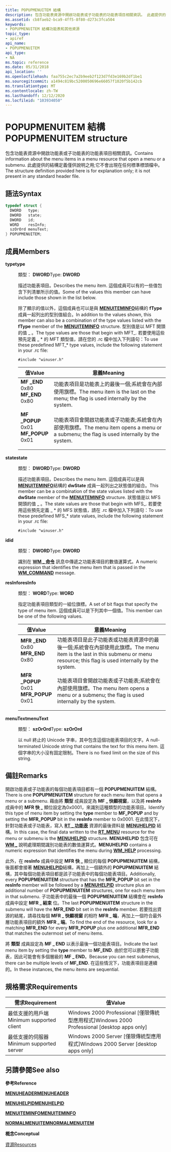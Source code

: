 ```yaml
---
title: POPUPMENUITEM 結構
description: 包含功能表資源中開啟功能表或子功能表的功能表項目相關資訊。 此處提供的結構定義僅供說明之用;它不會出現在任何標準標頭檔中。
ms.assetid: cb8faeb2-bca9-4ff5-8f80-d273c3fca504
keywords:
- POPUPMENUITEM 結構功能表和其他資源
topic_type:
- apiref
api_name:
- POPUPMENUITEM
api_type:
- NA
ms.topic: reference
ms.date: 05/31/2018
api_location: ''
ms.openlocfilehash: faa755c2ec7a2b9eeb2f123d7fd3e169b2df1be1
ms.sourcegitcommit: a1494c819bc5200050696e66057f1020f5b142cb
ms.translationtype: MT
ms.contentlocale: zh-TW
ms.lasthandoff: 12/12/2020
ms.locfileid: "103934050"
---
```

# <a name="popupmenuitem-structure"></a><span data-ttu-id="70ea9-105">POPUPMENUITEM 結構</span><span class="sxs-lookup"><span data-stu-id="70ea9-105">POPUPMENUITEM structure</span></span>

<span data-ttu-id="70ea9-106">包含功能表資源中開啟功能表或子功能表的功能表項目相關資訊。</span><span class="sxs-lookup"><span data-stu-id="70ea9-106">Contains information about the menu items in a menu resource that open a menu or a submenu.</span></span> <span data-ttu-id="70ea9-107">此處提供的結構定義僅供說明之用;它不會出現在任何標準標頭檔中。</span><span class="sxs-lookup"><span data-stu-id="70ea9-107">The structure definition provided here is for explanation only; it is not present in any standard header file.</span></span>

## <a name="syntax"></a><span data-ttu-id="70ea9-108">語法</span><span class="sxs-lookup"><span data-stu-id="70ea9-108">Syntax</span></span>


```C++
typedef struct {
  DWORD   type;
  DWORD   state;
  DWORD   id;
  WORD    resInfo;
  szOrOrd menuText;
} POPUPMENUITEM;
```



## <a name="members"></a><span data-ttu-id="70ea9-109">成員</span><span class="sxs-lookup"><span data-stu-id="70ea9-109">Members</span></span>

<dl> <dt>

<span data-ttu-id="70ea9-110">**type**</span><span class="sxs-lookup"><span data-stu-id="70ea9-110">**type**</span></span>
</dt> <dd>

<span data-ttu-id="70ea9-111">類型： **DWORD**</span><span class="sxs-lookup"><span data-stu-id="70ea9-111">Type: **DWORD**</span></span>

</dd> <dd>

<span data-ttu-id="70ea9-112">描述功能表項目。</span><span class="sxs-lookup"><span data-stu-id="70ea9-112">Describes the menu item.</span></span> <span data-ttu-id="70ea9-113">這個成員可以有的一些值包含下列清單所示的值。</span><span class="sxs-lookup"><span data-stu-id="70ea9-113">Some of the values this member can have include those shown in the list below.</span></span>

<span data-ttu-id="70ea9-114">除了顯示的值以外，這個成員也可以是與 [**MENUITEMINFO**](/windows/win32/api/winuser/ns-winuser-menuiteminfoa)結構的 **fType** 成員一起列出的型別值組合。</span><span class="sxs-lookup"><span data-stu-id="70ea9-114">In addition to the values shown, this member can also be a combination of the type values listed with the **fType** member of the [**MENUITEMINFO**](/windows/win32/api/winuser/ns-winuser-menuiteminfoa) structure.</span></span> <span data-ttu-id="70ea9-115">型別值是以 MFT 開頭的值 \_ 。</span><span class="sxs-lookup"><span data-stu-id="70ea9-115">The type values are those that begin with MFT\_.</span></span> <span data-ttu-id="70ea9-116">若要使用這些預先定義 \_ \* 的 MFT 類型值，請在您的 .rc 檔中加入下列語句：</span><span class="sxs-lookup"><span data-stu-id="70ea9-116">To use these predefined MFT\_\* type values, include the following statement in your .rc file:</span></span>

`#include "winuser.h"`



| <span data-ttu-id="70ea9-117">值</span><span class="sxs-lookup"><span data-stu-id="70ea9-117">Value</span></span>                                                                                                                                                                                                    | <span data-ttu-id="70ea9-118">意義</span><span class="sxs-lookup"><span data-stu-id="70ea9-118">Meaning</span></span>                                                                                         |
|----------------------------------------------------------------------------------------------------------------------------------------------------------------------------------------------------------|-------------------------------------------------------------------------------------------------|
| <span id="MF_END"></span><span id="mf_end"></span><dl> <span data-ttu-id="70ea9-119"><dt>**MF \_END**</dt> <dt>0x80</dt></span><span class="sxs-lookup"><span data-stu-id="70ea9-119"><dt>**MF\_END**</dt> <dt>0x80</dt></span></span> </dl>       | <span data-ttu-id="70ea9-120">功能表項目是功能表上的最後一個;系統會在內部使用旗標。</span><span class="sxs-lookup"><span data-stu-id="70ea9-120">The menu item is the last on the menu; the flag is used internally by the system.</span></span> <br/>   |
| <span id="MF_POPUP"></span><span id="mf_popup"></span><dl> <span data-ttu-id="70ea9-121"><dt>**MF \_POPUP**</dt> <dt>0x01</dt></span><span class="sxs-lookup"><span data-stu-id="70ea9-121"><dt>**MF\_POPUP**</dt> <dt>0x01</dt></span></span> </dl> | <span data-ttu-id="70ea9-122">功能表項目會開啟功能表或子功能表;系統會在內部使用旗標。</span><span class="sxs-lookup"><span data-stu-id="70ea9-122">The menu item opens a menu or a submenu; the flag is used internally by the system.</span></span> <br/> |



 

</dd> <dt>

<span data-ttu-id="70ea9-123">**state**</span><span class="sxs-lookup"><span data-stu-id="70ea9-123">**state**</span></span>
</dt> <dd>

<span data-ttu-id="70ea9-124">類型： **DWORD**</span><span class="sxs-lookup"><span data-stu-id="70ea9-124">Type: **DWORD**</span></span>

</dd> <dd>

<span data-ttu-id="70ea9-125">描述功能表項目。</span><span class="sxs-lookup"><span data-stu-id="70ea9-125">Describes the menu item.</span></span> <span data-ttu-id="70ea9-126">這個成員可以是與 [**MENUITEMINFO**](/windows/win32/api/winuser/ns-winuser-menuiteminfoa)結構的 **dwState** 成員一起列出之狀態值的組合。</span><span class="sxs-lookup"><span data-stu-id="70ea9-126">This member can be a combination of the state values listed with the **dwState** member of the [**MENUITEMINFO**](/windows/win32/api/winuser/ns-winuser-menuiteminfoa) structure.</span></span> <span data-ttu-id="70ea9-127">狀態值是以 MFS 開頭的值 \_ 。</span><span class="sxs-lookup"><span data-stu-id="70ea9-127">The state values are those that begin with MFS\_.</span></span> <span data-ttu-id="70ea9-128">若要使用這些預先定義 \_ \* 的 MFS 狀態值，請在 .rc 檔中加入下列語句：</span><span class="sxs-lookup"><span data-stu-id="70ea9-128">To use these predefined MFS\_\* state values, include the following statement in your .rc file:</span></span>

`#include "winuser.h"`

</dd> <dt>

<span data-ttu-id="70ea9-129">**id**</span><span class="sxs-lookup"><span data-stu-id="70ea9-129">**id**</span></span>
</dt> <dd>

<span data-ttu-id="70ea9-130">類型： **DWORD**</span><span class="sxs-lookup"><span data-stu-id="70ea9-130">Type: **DWORD**</span></span>

</dd> <dd>

<span data-ttu-id="70ea9-131">識別在 [**WM \_ 命令**](wm-command.md) 訊息中傳遞之功能表項目的數值運算式。</span><span class="sxs-lookup"><span data-stu-id="70ea9-131">A numeric expression that identifies the menu item that is passed in the [**WM\_COMMAND**](wm-command.md) message.</span></span>

</dd> <dt>

<span data-ttu-id="70ea9-132">**resInfo**</span><span class="sxs-lookup"><span data-stu-id="70ea9-132">**resInfo**</span></span>
</dt> <dd>

<span data-ttu-id="70ea9-133">類型： **WORD**</span><span class="sxs-lookup"><span data-stu-id="70ea9-133">Type: **WORD**</span></span>

</dd> <dd>

<span data-ttu-id="70ea9-134">指定功能表項目類型的一組位旗標。</span><span class="sxs-lookup"><span data-stu-id="70ea9-134">A set of bit flags that specify the type of menu item.</span></span> <span data-ttu-id="70ea9-135">這個成員可以是下列其中一個值。</span><span class="sxs-lookup"><span data-stu-id="70ea9-135">This member can be one of the following values.</span></span>



| <span data-ttu-id="70ea9-136">值</span><span class="sxs-lookup"><span data-stu-id="70ea9-136">Value</span></span>                                                                                                                                                                                                       | <span data-ttu-id="70ea9-137">意義</span><span class="sxs-lookup"><span data-stu-id="70ea9-137">Meaning</span></span>                                                                                                            |
|-------------------------------------------------------------------------------------------------------------------------------------------------------------------------------------------------------------|--------------------------------------------------------------------------------------------------------------------|
| <span id="MFR_END"></span><span id="mfr_end"></span><dl> <span data-ttu-id="70ea9-138"><dt>**MFR \_END**</dt> <dt>0x80</dt></span><span class="sxs-lookup"><span data-stu-id="70ea9-138"><dt>**MFR\_END**</dt> <dt>0x80</dt></span></span> </dl>       | <span data-ttu-id="70ea9-139">功能表項目是此子功能表或功能表資源中的最後一個;系統會在內部使用此旗標。</span><span class="sxs-lookup"><span data-stu-id="70ea9-139">The menu item is the last in this submenu or menu resource; this flag is used internally by the system.</span></span><br/> |
| <span id="MFR_POPUP"></span><span id="mfr_popup"></span><dl> <span data-ttu-id="70ea9-140"><dt>**MFR \_POPUP**</dt> <dt>0x01</dt></span><span class="sxs-lookup"><span data-stu-id="70ea9-140"><dt>**MFR\_POPUP**</dt> <dt>0x01</dt></span></span> </dl> | <span data-ttu-id="70ea9-141">功能表項目會開啟功能表或子功能表;系統會在內部使用旗標。</span><span class="sxs-lookup"><span data-stu-id="70ea9-141">The menu item opens a menu or a submenu; the flag is used internally by the system.</span></span><br/>                     |



 

</dd> <dt>

<span data-ttu-id="70ea9-142">**menuText**</span><span class="sxs-lookup"><span data-stu-id="70ea9-142">**menuText**</span></span>
</dt> <dd>

<span data-ttu-id="70ea9-143">類型： **szOrOrd**</span><span class="sxs-lookup"><span data-stu-id="70ea9-143">Type: **szOrOrd**</span></span>

</dd> <dd>

<span data-ttu-id="70ea9-144">以 null 終止的 Unicode 字串，其中包含這個功能表項目的文字。</span><span class="sxs-lookup"><span data-stu-id="70ea9-144">A null-terminated Unicode string that contains the text for this menu item.</span></span> <span data-ttu-id="70ea9-145">這個字串的大小沒有固定限制。</span><span class="sxs-lookup"><span data-stu-id="70ea9-145">There is no fixed limit on the size of this string.</span></span>

</dd> </dl>

## <a name="remarks"></a><span data-ttu-id="70ea9-146">備註</span><span class="sxs-lookup"><span data-stu-id="70ea9-146">Remarks</span></span>

<span data-ttu-id="70ea9-147">開啟功能表或子功能表的每個功能表項目都有一個 **POPUPMENUITEM** 結構。</span><span class="sxs-lookup"><span data-stu-id="70ea9-147">There is one **POPUPMENUITEM** structure for each menu item that opens a menu or a submenu.</span></span> <span data-ttu-id="70ea9-148">藉由將 **類型** 成員設定為 **MF \_ 快顯視窗**，以及將 **resInfo** 成員中的 **MFR 快 \_** 顯位設定為0x0001，來識別這種類型的功能表項目。</span><span class="sxs-lookup"><span data-stu-id="70ea9-148">Identify this type of menu item by setting the **type** member to **MF\_POPUP** and by setting the **MFR\_POPUP** bit in the **resInfo** member to 0x0001.</span></span> <span data-ttu-id="70ea9-149">在此情況下，針對功能表或子功能表，寫入 [**RT \_ 功能表**](/windows/desktop/menurc/resource-types) 資源的最後資料是 [**MENUHELPID**](menuhelpid.md) 結構。</span><span class="sxs-lookup"><span data-stu-id="70ea9-149">In this case, the final data written to the [**RT\_MENU**](/windows/desktop/menurc/resource-types) resource for the menu or submenu is the [**MENUHELPID**](menuhelpid.md) structure.</span></span> <span data-ttu-id="70ea9-150">**MENUHELPID** 包含可在 [**WM \_**](../shell/wm-help.md) 說明處理期間識別功能表的數值運算式。</span><span class="sxs-lookup"><span data-stu-id="70ea9-150">**MENUHELPID** contains a numeric expression that identifies the menu during [**WM\_HELP**](../shell/wm-help.md) processing.</span></span>

<span data-ttu-id="70ea9-151">此外，在 **resInfo** 成員中設定 **MFR 快 \_** 顯位的每個 **POPUPMENUITEM** 結構，後面都會接著 [**MENUHELPID**](menuhelpid.md)結構，再加上一個額外的 **POPUPMENUITEM** 結構，其中每個功能表項目都是該子功能表中的每個功能表項目。</span><span class="sxs-lookup"><span data-stu-id="70ea9-151">Additionally, every **POPUPMENUITEM** structure that has the **MFR\_POPUP** bit set in the **resInfo** member will be followed by a [**MENUHELPID**](menuhelpid.md) structure plus an additional number of **POPUPMENUITEM** structures, one for each menu item in that submenu.</span></span> <span data-ttu-id="70ea9-152">子功能表中的最後一個 **POPUPMENUITEM** 結構會在 **resInfo** 成員中設定 **MFR \_ 結束** 位。</span><span class="sxs-lookup"><span data-stu-id="70ea9-152">The last **POPUPMENUITEM** structure in the submenu will have the **MFR\_END** bit set in the **resInfo** member.</span></span> <span data-ttu-id="70ea9-153">若要找出資源的結尾，請尋找每個 **MFR \_ 快顯視窗** 的相符 **MFR \_ 端**，再加上一個符合最外層功能表項目的額外 **MFR \_ 端**。</span><span class="sxs-lookup"><span data-stu-id="70ea9-153">To find the end of the resource, look for a matching **MFR\_END** for every **MFR\_POPUP** plus one additional **MFR\_END** that matches the outermost set of menu items.</span></span>

<span data-ttu-id="70ea9-154">將 **類型** 成員設定為 **MF \_ END** 以表示最後一個功能表項目。</span><span class="sxs-lookup"><span data-stu-id="70ea9-154">Indicate the last menu item by setting the **type** member to **MF\_END**.</span></span> <span data-ttu-id="70ea9-155">由於您可以嵌套子功能表，因此可能會有多個層級的 **MF \_ END**。</span><span class="sxs-lookup"><span data-stu-id="70ea9-155">Because you can nest submenus, there can be multiple levels of **MF\_END**.</span></span> <span data-ttu-id="70ea9-156">在這些情況下，功能表項目是連續的。</span><span class="sxs-lookup"><span data-stu-id="70ea9-156">In these instances, the menu items are sequential.</span></span>

## <a name="requirements"></a><span data-ttu-id="70ea9-157">規格需求</span><span class="sxs-lookup"><span data-stu-id="70ea9-157">Requirements</span></span>



| <span data-ttu-id="70ea9-158">需求</span><span class="sxs-lookup"><span data-stu-id="70ea9-158">Requirement</span></span> | <span data-ttu-id="70ea9-159">值</span><span class="sxs-lookup"><span data-stu-id="70ea9-159">Value</span></span> |
|-------------------------------------|------------------------------------------------------------|
| <span data-ttu-id="70ea9-160">最低支援的用戶端</span><span class="sxs-lookup"><span data-stu-id="70ea9-160">Minimum supported client</span></span><br/> | <span data-ttu-id="70ea9-161">Windows 2000 Professional \[僅限傳統型應用程式\]</span><span class="sxs-lookup"><span data-stu-id="70ea9-161">Windows 2000 Professional \[desktop apps only\]</span></span><br/> |
| <span data-ttu-id="70ea9-162">最低支援的伺服器</span><span class="sxs-lookup"><span data-stu-id="70ea9-162">Minimum supported server</span></span><br/> | <span data-ttu-id="70ea9-163">Windows 2000 Server \[僅限傳統型應用程式\]</span><span class="sxs-lookup"><span data-stu-id="70ea9-163">Windows 2000 Server \[desktop apps only\]</span></span><br/>       |



## <a name="see-also"></a><span data-ttu-id="70ea9-164">另請參閱</span><span class="sxs-lookup"><span data-stu-id="70ea9-164">See also</span></span>

<dl> <dt>

<span data-ttu-id="70ea9-165">**參考**</span><span class="sxs-lookup"><span data-stu-id="70ea9-165">**Reference**</span></span>
</dt> <dt>

[<span data-ttu-id="70ea9-166">**MENUHEADER**</span><span class="sxs-lookup"><span data-stu-id="70ea9-166">**MENUHEADER**</span></span>](menuheader.md)
</dt> <dt>

[<span data-ttu-id="70ea9-167">**MENUHELPID**</span><span class="sxs-lookup"><span data-stu-id="70ea9-167">**MENUHELPID**</span></span>](menuhelpid.md)
</dt> <dt>

[<span data-ttu-id="70ea9-168">**MENUITEMINFO**</span><span class="sxs-lookup"><span data-stu-id="70ea9-168">**MENUITEMINFO**</span></span>](/windows/win32/api/winuser/ns-winuser-menuiteminfoa)
</dt> <dt>

[<span data-ttu-id="70ea9-169">**NORMALMENUITEM**</span><span class="sxs-lookup"><span data-stu-id="70ea9-169">**NORMALMENUITEM**</span></span>](normalmenuitem.md)
</dt> <dt>

<span data-ttu-id="70ea9-170">**概念**</span><span class="sxs-lookup"><span data-stu-id="70ea9-170">**Conceptual**</span></span>
</dt> <dt>

[<span data-ttu-id="70ea9-171">資源</span><span class="sxs-lookup"><span data-stu-id="70ea9-171">Resources</span></span>](resources.md)
</dt> </dl>

 

